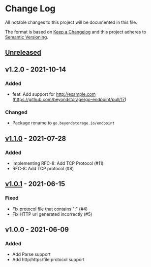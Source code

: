 # Change Log

All notable changes to this project will be documented in this file.

The format is based on [Keep a Changelog](https://keepachangelog.com/)
and this project adheres to [Semantic Versioning](https://semver.org/).

## [Unreleased]

## v1.2.0 - 2021-10-14

### Added

- feat: Add support for http://example.com (https://github.com/beyondstorage/go-endpoint/pull/17)

### Changed

- Package rename to `go.beyondstorage.io/endpoint`

## [v1.1.0] - 2021-07-28

### Added

- Implementing RFC-8: Add TCP Protocol (#11)
- RFC-8: Add TCP protocol (#8)

## [v1.0.1] - 2021-06-15

### Fixed

- Fix protocol file that contains ":" (#4)
- Fix HTTP url generated incorrectly (#5)

## v1.0.0 - 2021-06-09

### Added

- Add Parse support
- Add http/https/file protocol support

[Unreleased]: https://git.fastonetech.com/fastone/go-storage/compare/endpoint/v1.2.0...HEAD
[v1.1.0]: https://github.com/beyondstorage/go-endpoint/compare/v1.0.1...v1.1.0
[v1.0.1]: https://github.com/beyondstorage/go-endpoint/compare/v1.0.0...v1.0.1
